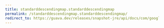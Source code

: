 ```yaml
---
title: standarddescendingmap.standarddescendingmap
permalink: /standarddescendingmap.standarddescendingmap/
redirect_to: https://guava.dev/releases/snapshot-jre/api/docs/com/google/common/collect/ForwardingNavigableMap.StandardDescendingMap.html#StandardDescendingMap--
---
```

